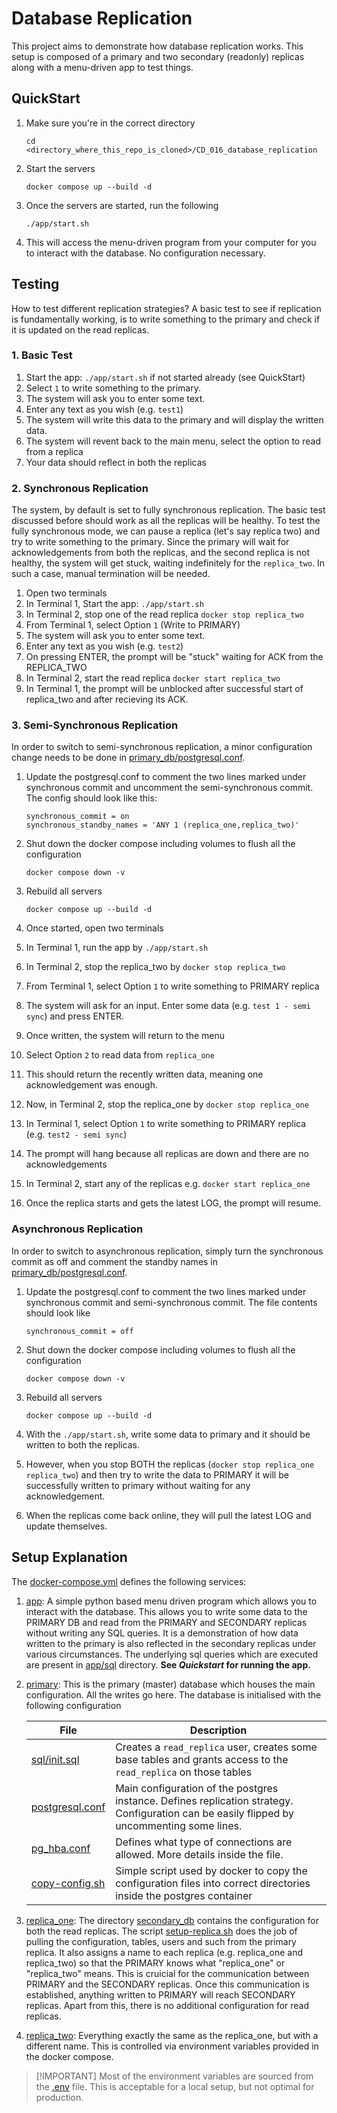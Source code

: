 # Database Replication
This project aims to demonstrate how database replication works. This setup is composed of a primary and two secondary (readonly) replicas along with a menu-driven app to test things.


## QuickStart

1. Make sure you're in the correct directory

    ```shell
    cd <directory_where_this_repo_is_cloned>/CD_016_database_replication
    ```

2. Start the servers

    ```shell
    docker compose up --build -d
    ```

3. Once the servers are started, run the following

    ```shell
    ./app/start.sh
    ```

4. This will access the menu-driven program from your computer for you to interact with the database. No configuration necessary.

## Testing
How to test different replication strategies?
A basic test to see if replication is fundamentally working, is to write something to the primary and check if it is updated on the read replicas.

### 1. Basic Test
1. Start the app: `./app/start.sh` if not started already (see QuickStart)
2. Select `1` to write something to the primary.
3. The system will ask you to enter some text.
4. Enter any text as you wish (e.g. `test1`)
5. The system will write this data to the primary and will display the written data.
6. The system will revent back to the main menu, select the option to read from a replica
7. Your data should reflect in both the replicas

### 2. Synchronous Replication
The system, by default is set to fully synchronous replication. The basic test discussed before should work as all the replicas will be healthy. To test the fully synchronous mode, we can pause a replica (let's say replica two) and try to write something to the primary. Since the primary will wait for acknowledgements from both the replicas, and the second replica is not healthy, the system will get stuck, waiting indefinitely for the `replica_two`. In such a case, manual termination will be needed.

1. Open two terminals
2. In Terminal 1, Start the app: `./app/start.sh`
3. In Terminal 2, stop one of the read replica `docker stop replica_two`
4. From Terminal 1, select Option `1` (Write to PRIMARY)
5. The system will ask you to enter some text.
6. Enter any text as you wish (e.g. `test2`)
7. On pressing ENTER, the prompt will be "stuck" waiting for ACK from the REPLICA_TWO
8. In Terminal 2, start the read replica `docker start replica_two`
9. In Terminal 1, the prompt will be unblocked after successful start of replica_two and after recieving its ACK.

### 3. Semi-Synchronous Replication
In order to switch to semi-synchronous replication, a minor configuration change needs to be done in [primary_db/postgresql.conf](./primary_db/postgresql.conf).

1. Update the postgresql.conf to comment the two lines marked under synchronous commit and uncomment the semi-synchronous commit. The config should look like this:

    ```shell
    synchronous_commit = on
    synchronous_standby_names = 'ANY 1 (replica_one,replica_two)'
    ```

2. Shut down the docker compose including volumes to flush all the configuration

    ```shell
    docker compose down -v
    ```

3. Rebuild all servers

    ```shell
    docker compose up --build -d
    ```

4. Once started, open two terminals
5. In Terminal 1, run the app by `./app/start.sh`
6. In Terminal 2, stop the replica_two by `docker stop replica_two`
7. From Terminal 1, select Option `1` to write something to PRIMARY replica
8. The system will ask for an input. Enter some data (e.g. `test 1 - semi sync`) and press ENTER.
9. Once written, the system will return to the menu
10. Select Option `2` to read data from `replica_one`
11. This should return the recently written data, meaning one acknowledgement was enough.
12. Now, in Terminal 2, stop the replica_one by `docker stop replica_one`
13. In Terminal 1, select Option `1` to write something to PRIMARY replica (e.g. `test2 - semi sync`)
14. The prompt will hang because all replicas are down and there are no acknowledgements
15. In Terminal 2, start any of the replicas e.g. `docker start replica_one`
16. Once the replica starts and gets the latest LOG, the prompt will resume.

### Asynchronous Replication
In order to switch to asynchronous replication, simply turn the synchronous commit as off and comment the standby names in [primary_db/postgresql.conf](./primary_db/postgresql.conf).

1. Update the postgresql.conf to comment the two lines marked under synchronous commit and semi-synchronous commit. The file contents should look like

    ```shell
    synchronous_commit = off
    ```

2. Shut down the docker compose including volumes to flush all the configuration

    ```shell
    docker compose down -v
    ```

3. Rebuild all servers

    ```shell
    docker compose up --build -d
    ```

4. With the `./app/start.sh`, write some data to primary and it should be written to both the replicas.
5. However, when you stop BOTH the replicas (`docker stop replica_one replica_two`) and then try to write the data to PRIMARY it will be successfully written to primary without waiting for any acknowledgement.
6. When the replicas come back online, they will pull the latest LOG and update themselves.

## Setup Explanation
The [docker-compose.yml](docker-compose.yml) defines the following services:

1. [app](./app): A simple python based menu driven program which allows you to interact with the database. This allows you to write some data to the PRIMARY DB and read from the PRIMARY and SECONDARY replicas without writing any SQL queries. It is a demonstration of how data written to the primary is also reflected in the secondary replicas under various circumstances. The underlying sql queries which are executed are present in [app/sql](./app/sql/) directory. **See _Quickstart_ for running the app.** 

2. [primary](./primary_db/): This is the primary (master) database which houses the main configuration. All the writes go here. The database is initialised with the following configuration

    | File    | Description |
    | -------- | ------- |
    | [sql/init.sql](./primary_db/sql/init.sql)  |  Creates a `read_replica` user, creates some base tables and grants access to the `read_replica` on those tables |
    | [postgresql.conf](./primary_db/postgresql.conf) | Main configuration of the postgres instance. Defines replication strategy. Configuration can be easily flipped by uncommenting some lines.  |
    | [pg_hba.conf](./primary_db/pg_hba.conf)    | Defines what type of connections are allowed. More details inside the file.   |
    | [copy-config.sh](./primary_db/copy-config.sh)    | Simple script used by docker to copy the configuration files into correct directories inside the postgres container  |

3. [replica_one](./secondary_db/): The directory [secondary_db](./secondary_db/) contains the configuration for both the read replicas. The script [setup-replica.sh](./secondary_db/setup-replica.sh) does the job of pulling the configuration, tables, users and such from the primary replica. It also assigns a name to each replica (e.g. replica_one and replica_two) so that the PRIMARY knows what "replica_one" or "replica_two" means. This is cruicial for the communication between PRIMARY and the SECONDARY replicas. Once this communication is established, anything written to PRIMARY will reach SECONDARY replicas. Apart from this, there is no additional configuration for read replicas.

3. [replica_two](./secondary_db/): Everything exactly the same as the replica_one, but with a different name. This is controlled via environment variables provided in the docker compose.


> [!IMPORTANT] Most of the environment variables are sourced from the [.env](.env) file. This is acceptable for a local setup, but not optimal for production.